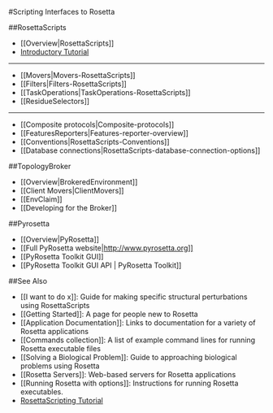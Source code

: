 #Scripting Interfaces to Rosetta

##RosettaScripts
 
* [[Overview|RosettaScripts]]
* [Introductory Tutorial](https://www.rosettacommons.org/demos/latest/tutorials/scripting_with_rosettascripts/scripting_with_rosettascripts)

---------------------------------
* [[Movers|Movers-RosettaScripts]]
* [[Filters|Filters-RosettaScripts]]
* [[TaskOperations|TaskOperations-RosettaScripts]]
* [[ResidueSelectors]]

---------------------------------

* [[Composite protocols|Composite-protocols]]
* [[FeaturesReporters|Features-reporter-overview]]
* [[Conventions|RosettaScripts-Conventions]]
* [[Database connections|RosettaScripts-database-connection-options]]

##TopologyBroker

* [[Overview|BrokeredEnvironment]]
* [[Client Movers|ClientMovers]]
* [[EnvClaim]]
* [[Developing for the Broker]]

##Pyrosetta

* [[Overview|PyRosetta]]
* [[Full PyRosetta website|http://www.pyrosetta.org]]
* [[PyRosetta Toolkit GUI]]
* [[PyRosetta Toolkit GUI API | PyRosetta Toolkit]]

##See Also

* [[I want to do x]]: Guide for making specific structural perturbations using RosettaScripts
* [[Getting Started]]: A page for people new to Rosetta
* [[Application Documentation]]: Links to documentation for a variety of Rosetta applications
* [[Commands collection]]: A list of example command lines for running Rosetta executable files
* [[Solving a Biological Problem]]: Guide to approaching biological problems using Rosetta
* [[Rosetta Servers]]: Web-based servers for Rosetta applications
* [[Running Rosetta with options]]: Instructions for running Rosetta executables.
* [RosettaScripting Tutorial](https://www.rosettacommons.org/demos/latest/tutorials/scripting_with_rosettascripts/scripting_with_rosettascripts)